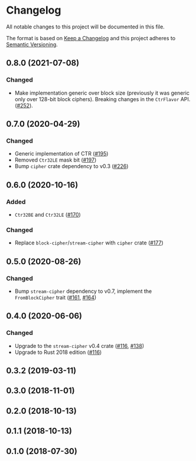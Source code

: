 # Changelog

All notable changes to this project will be documented in this file.

The format is based on [Keep a Changelog](https://keepachangelog.com/en/1.0.0/)
and this project adheres to [Semantic Versioning](https://semver.org/spec/v2.0.0.html).

## 0.8.0 (2021-07-08)
### Changed
- Make implementation generic over block size (previously it
was generic only over 128-bit block ciphers). Breaking changes
in the `CtrFlavor` API. ([#252]).

[#252]: https://github.com/RustCrypto/stream-ciphers/pull/252

## 0.7.0 (2020-04-29)
### Changed
- Generic implementation of CTR ([#195])
- Removed `Ctr32LE` mask bit ([#197])
- Bump `cipher` crate dependency to v0.3 ([#226])

[#195]: https://github.com/RustCrypto/stream-ciphers/pull/195
[#197]: https://github.com/RustCrypto/stream-ciphers/pull/197
[#226]: https://github.com/RustCrypto/stream-ciphers/pull/226

## 0.6.0 (2020-10-16)
### Added
- `Ctr32BE` and `Ctr32LE` ([#170])

### Changed
- Replace `block-cipher`/`stream-cipher` with `cipher` crate ([#177])

[#177]: https://github.com/RustCrypto/stream-ciphers/pull/177
[#170]: https://github.com/RustCrypto/stream-ciphers/pull/170

## 0.5.0 (2020-08-26)
### Changed
- Bump `stream-cipher` dependency to v0.7, implement the `FromBlockCipher` trait ([#161], [#164])

[#161]: https://github.com/RustCrypto/stream-ciphers/pull/161
[#164]: https://github.com/RustCrypto/stream-ciphers/pull/164

## 0.4.0 (2020-06-06)
### Changed
- Upgrade to the `stream-cipher` v0.4 crate ([#116], [#138])
- Upgrade to Rust 2018 edition ([#116])

[#138]: https://github.com/RustCrypto/stream-ciphers/pull/138
[#116]: https://github.com/RustCrypto/stream-ciphers/pull/121

## 0.3.2 (2019-03-11)

## 0.3.0 (2018-11-01)

## 0.2.0 (2018-10-13)

## 0.1.1 (2018-10-13)

## 0.1.0 (2018-07-30)
